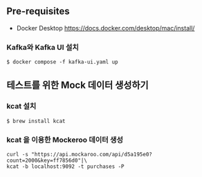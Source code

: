 ## Pre-requisites
* Docker Desktop 
https://docs.docker.com/desktop/mac/install/

### Kafka와 Kafka UI 설치
```
$ docker compose -f kafka-ui.yaml up
```

## 테스트를 위한 Mock 데이터 생성하기
### kcat 설치
```
$ brew install kcat
```

### kcat 을 이용한 Mockeroo 데이터 생성
```
curl -s "https://api.mockaroo.com/api/d5a195e0?count=2000&key=ff7856d0"|\
kcat -b localhost:9092 -t purchases -P
```
